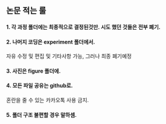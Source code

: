 논문 적는 룰
-----
#### 1. 각 과정 폴더에는 최종적으로 결정된것만. 시도 했던 것들은 전부 폐기.
#### 2. 나머지 코딩은 experiment 폴더에서.
자유 수정 및 편집 및 기타사항 가능, 그러나 최종 폐기예정
#### 3. 사진은 figure 폴더에.
#### 4. 모든 파일 공유는 github로.
혼란을 줄 수 있는 카카오톡 사용 금지.
#### 5. 폴더 구조 불편할 경우 말하셈.

